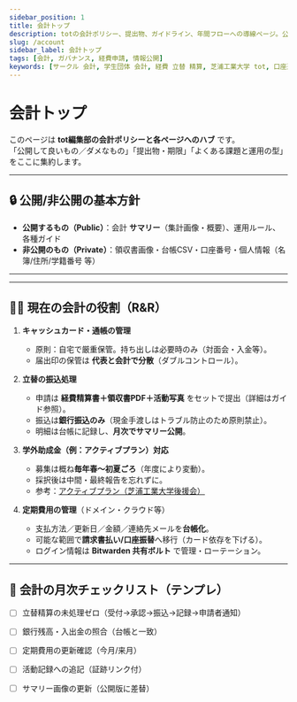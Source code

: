 ```yaml
---
sidebar_position: 1
title: 会計トップ
description: totの会計ポリシー、提出物、ガイドライン、年間フローへの導線ページ。公開・非公開の境界や、立替精算・定期費用の扱い、口座運用の基本をまとめています。
slug: /account
sidebar_label: 会計トップ
tags: [会計, ガバナンス, 経費申請, 情報公開]
keywords: [サークル 会計, 学生団体 会計, 経費 立替 精算, 芝浦工業大学 tot, 口座運用]
---
```


# 会計トップ

このページは **tot編集部の会計ポリシーと各ページへのハブ** です。  
「公開して良いもの／ダメなもの」「提出物・期限」「よくある課題と運用の型」をここに集約します。

---

## 🔒 公開/非公開の基本方針

- **公開するもの（Public）**：会計 **サマリー**（集計画像・概要）、運用ルール、各種ガイド  
- **非公開のもの（Private）**：領収書画像・台帳CSV・口座番号・個人情報（名簿/住所/学籍番号 等）


---


---

## 🧑‍💼 現在の会計の役割（R&R）

1. **キャッシュカード・通帳の管理**  
   - 原則：自宅で厳重保管。持ち出しは必要時のみ（対面会・入金等）。  
   - 届出印の保管は **代表と会計で分散**（ダブルコントロール）。

2. **立替の振込処理**  
   - 申請は **経費精算書＋領収書PDF＋活動写真** をセットで提出（詳細はガイド参照）。  
   - 振込は**銀行振込のみ**（現金手渡しはトラブル防止のため原則禁止）。  
   - 明細は台帳に記録し、**月次でサマリー公開**。

3. **学外助成金（例：アクティブプラン）対応**  
   - 募集は概ね**毎年春〜初夏ごろ**（年度により変動）。  
   - 採択後は中間・最終報告を忘れずに。  
   - 参考：[アクティブプラン（芝浦工業大学後援会）](https://shibaura-koenkai.jp/support/activeplan/)

4. **定期費用の管理**（ドメイン・クラウド等）  
   - 支払方法／更新日／金額／連絡先メールを**台帳化**。  
   - 可能な範囲で**請求書払い/口座振替**へ移行（カード依存を下げる）。  
   - ログイン情報は **Bitwarden 共有ボルト** で管理・ローテーション。

---

## 📅 会計の月次チェックリスト（テンプレ）

- [ ] 立替精算の未処理ゼロ（受付→承認→振込→記録→申請者通知）  
- [ ] 銀行残高・入出金の照合（台帳と一致）  
- [ ] 定期費用の更新確認（今月/来月）  
- [ ] 活動記録への追記（証跡リンク付）  
- [ ] サマリー画像の更新（公開版に差替）


